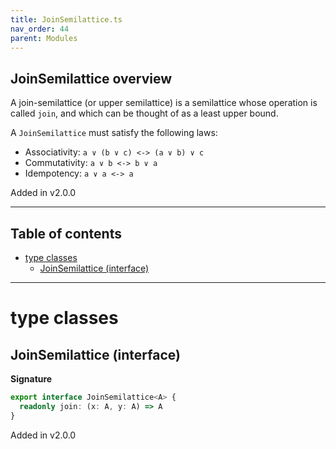 ```yaml
---
title: JoinSemilattice.ts
nav_order: 44
parent: Modules
---
```


## JoinSemilattice overview

A join-semilattice (or upper semilattice) is a semilattice whose operation is called `join`, and which can be thought
of as a least upper bound.

A `JoinSemilattice` must satisfy the following laws:

- Associativity: `a ∨ (b ∨ c) <-> (a ∨ b) ∨ c`
- Commutativity: `a ∨ b <-> b ∨ a`
- Idempotency: `a ∨ a <-> a`

Added in v2.0.0

---

<h2 class="text-delta">Table of contents</h2>

- [type classes](#type-classes)
  - [JoinSemilattice (interface)](#joinsemilattice-interface)

---

# type classes

## JoinSemilattice (interface)

**Signature**

```ts
export interface JoinSemilattice<A> {
  readonly join: (x: A, y: A) => A
}
```

Added in v2.0.0
